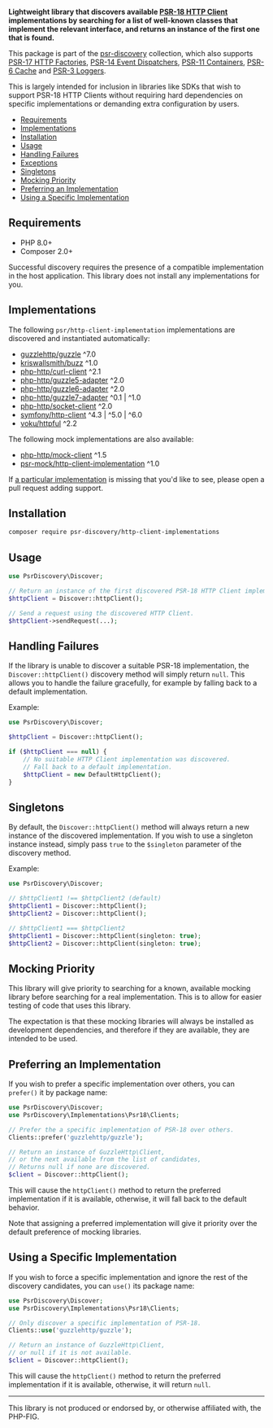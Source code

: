 **Lightweight library that discovers available [PSR-18 HTTP Client](https://www.php-fig.org/psr/psr-18/) implementations by searching for a list of well-known classes that implement the relevant interface, and returns an instance of the first one that is found.**

This package is part of the [psr-discovery](https://github.com/psr-discovery/discovery) collection, which also supports [PSR-17 HTTP Factories](https://github.com/psr-discovery/http-factory-implementations), [PSR-14 Event Dispatchers](https://github.com/psr-discovery/event-dispatcher-implementations), [PSR-11 Containers](https://github.com/psr-discovery/container-implementations), [PSR-6 Cache](https://github.com/psr-discovery/cache-implementations) and [PSR-3 Loggers](https://github.com/psr-discovery/log-implementations).

This is largely intended for inclusion in libraries like SDKs that wish to support PSR-18 HTTP Clients without requiring hard dependencies on specific implementations or demanding extra configuration by users.

-   [Requirements](#requirements)
-   [Implementations](#implementations)
-   [Installation](#installation)
-   [Usage](#usage)
-   [Handling Failures](#handling-failures)
-   [Exceptions](#exceptions)
-   [Singletons](#singletons)
-   [Mocking Priority](#mocking-priority)
-   [Preferring an Implementation](#preferring-an-implementation)
-   [Using a Specific Implementation](#using-a-specific-implementation)

## Requirements

-   PHP 8.0+
-   Composer 2.0+

Successful discovery requires the presence of a compatible implementation in the host application. This library does not install any implementations for you.

## Implementations

The following `psr/http-client-implementation` implementations are discovered and instantiated automatically:

-   [guzzlehttp/guzzle](https://github.com/guzzle/guzzle) ^7.0
-   [kriswallsmith/buzz](https://github.com/kriswallsmith/Buzz) ^1.0
-   [php-http/curl-client](https://github.com/php-http/curl-client) ^2.1
-   [php-http/guzzle5-adapter](https://github.com/php-http/guzzle5-adapter) ^2.0
-   [php-http/guzzle6-adapter](https://github.com/php-http/guzzle6-adapter) ^2.0
-   [php-http/guzzle7-adapter](https://github.com/php-http/guzzle7-adapter) ^0.1 | ^1.0
-   [php-http/socket-client](https://github.com/php-http/socket-client) ^2.0
-   [symfony/http-client](https://github.com/symfony/http-client) ^4.3 | ^5.0 | ^6.0
-   [voku/httpful](https://github.com/voku/httpful) ^2.2

The following mock implementations are also available:

-   [php-http/mock-client](https://github.com/php-http/mock-client) ^1.5
-   [psr-mock/http-client-implementation](https://github.com/psr-mock/http-client-implementation) ^1.0

If [a particular implementation](https://packagist.org/providers/psr/http-client-implementation) is missing that you'd like to see, please open a pull request adding support.

## Installation

```bash
composer require psr-discovery/http-client-implementations
```

## Usage

```php
use PsrDiscovery\Discover;

// Return an instance of the first discovered PSR-18 HTTP Client implementation.
$httpClient = Discover::httpClient();

// Send a request using the discovered HTTP Client.
$httpClient->sendRequest(...);
```

## Handling Failures

If the library is unable to discover a suitable PSR-18 implementation, the `Discover::httpClient()` discovery method will simply return `null`. This allows you to handle the failure gracefully, for example by falling back to a default implementation.

Example:

```php
use PsrDiscovery\Discover;

$httpClient = Discover::httpClient();

if ($httpClient === null) {
    // No suitable HTTP Client implementation was discovered.
    // Fall back to a default implementation.
    $httpClient = new DefaultHttpClient();
}
```

## Singletons

By default, the `Discover::httpClient()` method will always return a new instance of the discovered implementation. If you wish to use a singleton instance instead, simply pass `true` to the `$singleton` parameter of the discovery method.

Example:

```php
use PsrDiscovery\Discover;

// $httpClient1 !== $httpClient2 (default)
$httpClient1 = Discover::httpClient();
$httpClient2 = Discover::httpClient();

// $httpClient1 === $httpClient2
$httpClient1 = Discover::httpClient(singleton: true);
$httpClient2 = Discover::httpClient(singleton: true);
```

## Mocking Priority

This library will give priority to searching for a known, available mocking library before searching for a real implementation. This is to allow for easier testing of code that uses this library.

The expectation is that these mocking libraries will always be installed as development dependencies, and therefore if they are available, they are intended to be used.

## Preferring an Implementation

If you wish to prefer a specific implementation over others, you can `prefer()` it by package name:

```php
use PsrDiscovery\Discover;
use PsrDiscovery\Implementations\Psr18\Clients;

// Prefer the a specific implementation of PSR-18 over others.
Clients::prefer('guzzlehttp/guzzle');

// Return an instance of GuzzleHttp\Client,
// or the next available from the list of candidates,
// Returns null if none are discovered.
$client = Discover::httpClient();
```

This will cause the `httpClient()` method to return the preferred implementation if it is available, otherwise, it will fall back to the default behavior.

Note that assigning a preferred implementation will give it priority over the default preference of mocking libraries.

## Using a Specific Implementation

If you wish to force a specific implementation and ignore the rest of the discovery candidates, you can `use()` its package name:

```php
use PsrDiscovery\Discover;
use PsrDiscovery\Implementations\Psr18\Clients;

// Only discover a specific implementation of PSR-18.
Clients::use('guzzlehttp/guzzle');

// Return an instance of GuzzleHttp\Client,
// or null if it is not available.
$client = Discover::httpClient();
```

This will cause the `httpClient()` method to return the preferred implementation if it is available, otherwise, it will return `null`.

---

This library is not produced or endorsed by, or otherwise affiliated with, the PHP-FIG.
